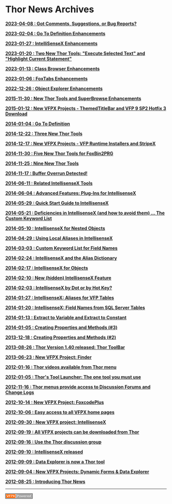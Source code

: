 
# Thor News Archives

**[2023-04-08 : Got Comments, Suggestions, or Bug Reports? ](Item_49.md)** 

**[2023-02-04 : Go To Definition Enhancements ](Item_48.md)** 

**[2023-01-27 : IntelliSenseX Enhancements ](Item_47.md)** 

**[2023-01-20 : Two New Thor Tools: "Execute Selected Text" and "Highlight Current Statement" ](Item_46.md)** 

**[2023-01-13 : Class Browser Enhancements](Item_45.md)** 

**[2023-01-06 : FoxTabs Enhancements](Item_44.md)** 

**[2022-12-26 : Object Explorer Enhancements](Item_43.md)** 

**[2015-11-30 : New Thor Tools and SuperBrowse Enhancements](Item_42.md)**

**[2015-01-12 : New VFPX Projects - ThemedTitleBar and VFP 9 SP2 Hotfix 3 Download](Item_41.md)**

**[2014-01-04 : Go To Definition](Tweet_27.md)**

**[2014-12-22 : Three New Thor Tools](Tweet_26.md)**

**[2014-12-17 : New VFPX Projects - VFP Runtime Installers and StripeX](Item_38.md)**

**[2014-11-30 : Five New Thor Tools for FoxBin2PRG](Tweet_25.md)**

**[2014-11-25 : Nine New Thor Tools](Tweet_24.md)**

**[2014-11-17 : Buffer Overrun Detected!](Tweet_23.md)**

**[2014-06-11 : Related IntellisenseX Tools](Tweet_22.md)**

**[2014-06-04 : Advanced Features: Plug-Ins for IntellisenseX](Tweet_21.md)**

**[2014-05-29 : Quick Start Guide to IntellisenseX](Tweet_20.md)**

**[2014-05-21 : Deficiencies in IntellisenseX (and how to avoid them) … The Custom Keyword List](Tweet_19.md)**

**[2014-05-10 : IntellisenseX for Nested Objects](Tweet_18.md)**

**[2014-04-29 : Using Local Aliases in IntellisenseX](Tweet_17.md)**

**[2014-03-03 : Custom Keyword List for Field Names](Tweet_16.md)**

**[2014-02-24 : IntellisenseX and the Alias Dictionary](Tweet_15.md)**

**[2014-02-17 : IntellisenseX for Objects](Tweet_14.md)**

**[2014-02-10 : New (hidden) IntellisenseX Feature](Tweet_13.md)**

**[2014-02-03 : IntellisenseX by Dot or by Hot Key?](Tweet_12.md)**

**[2014-01-27 : IntellisenseX: Aliases for VFP Tables](Tweet_11.md)**

**[2014-01-20 : IntellisenseX: Field Names from SQL Server Tables](Tweet_10.md)**

**[2014-01-13 : Extract to Variable and Extract to Constant](Tweet_09.md)**

**[2014-01-05 : Creating Properties and Methods (#3)](Tweet_08.md)**

**[2013-12-18 : Creating Properties and Methods (#2)](Tweet_07.md)**

**[2013-08-26 :  Thor Version 1.40 released: Thor ToolBar](Item_18.md)**

**[2013-06-23 :  New VFPX Project: Finder](Item_17.md)**

**[2012-01-16 :  Thor videos available from Thor menu](Item_14.md)**

**[2012-01-05 :  Thor's Tool Launcher: The one tool you must use](Item_13.md)**

**[2012-11-16 :  Thor menus provide access to Discussion Forums and Change Logs](Item_12.md)**

**[2012-10-14 :  New VFPX Project: FoxcodePlus](Item_10.md)**

**[2012-10-06 :  Easy access to all VFPX home pages](Item_09.md)**

**[2012-09-30 :  New VFPX project: IntellisenseX](Item_08.md)**

**[2012-09-19 :  All VFPX projects can be downloaded from Thor](Item_07.md)**

**[2012-09-16 :  Use the Thor discussion group](Item_06.md)**

**[2012-09-10 :  IntellisenseX released](Item_05.md)**

**[2012-09-09 :  Data Explorer is now a Thor tool](Item_04.md)**

**[2012-09-04 :  New VFPX Projects: Dynamic Forms & Data Explorer](Item_03.md)**

**[2012-08-25 : Introducing Thor News](Item_01.md)**

---

![Picture](Images/vfpxpoweredby_alternative.gif)
